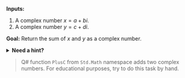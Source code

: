**Inputs:**

1. A complex number $x = a + bi$.
2. A complex number $y = c + di$.

**Goal:**
Return the sum of $x$ and $y$ as a complex number.

<details>
  <summary><b>Need a hint?</b></summary>
  
Adding complex numbers is just like adding polynomials. Add components of the same type - add the real part to the real part, add the imaginary part to the imaginary part.

A video explanation of adding complex numbers can be found [here](https://www.youtube.com/watch?v=SfbjqVyQljk).
</details>

> Q# function `PlusC` from `Std.Math` namespace adds two complex numbers. For educational purposes, try to do this task by hand.
